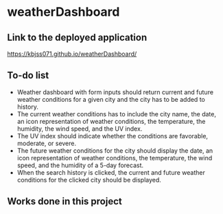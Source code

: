 # weatherDashboard

## Link to the deployed application
https://kbjss071.github.io/weatherDashboard/

## To-do list
- Weather dashboard with form inputs should return current and future weather conditions for a given city and the city has to be added to history.
- The current weather conditions has to include the city name, the date, an icon representation of weather conditions, the temperature, the humidity, the wind speed, and the UV index.
- The UV index should indicate whether the conditions are favorable, moderate, or severe.
- The future weather conditions for the city should display the date, an icon representation of weather conditions, the temperature, the wind speed, and the humidity of a 5-day forecast.
- When the search history is clicked, the current and future weather conditions for the clicked city should be displayed.

## Works done in this project